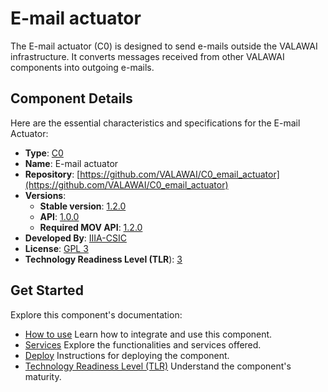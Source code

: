 # E-mail actuator

The E-mail actuator (C0) is designed to send e-mails outside the VALAWAI infrastructure. It converts messages 
received from other VALAWAI components into outgoing e-mails.


## Component Details

Here are the essential characteristics and specifications for the E-mail Actuator:

 - **Type**: [C0](/docs/components/C0)
 - **Name**: E-mail actuator
 - **Repository**: [https://github.com/VALAWAI/C0_email_actuator](https://github.com/VALAWAI/C0_email_actuator)
 - **Versions**:
   * **Stable version**: [1.2.0](https://github.com/VALAWAI/C0_email_actuator/tree/1.2.0)
   * **API**:  [1.0.0](https://raw.githubusercontent.com/VALAWAI/C0_email_actuator/refs/tags/ASYNCAPI_1.0.0/asyncapi.yaml)
   * **Required MOV API**: [1.2.0 ](https://raw.githubusercontent.com/valawai/MOV/ASYNCAPI_1.2.0/asyncapi.yml)
 - **Developed By**: [IIIA-CSIC](https://www.iiia.csic.es)
 - **License**: [GPL 3](https://github.com/VALAWAI/C0_email_actuator/blob/main/LICENSE)
 - **Technology Readiness Level (TLR**): [3](/docs/components/C0/email_actuator/tlr)

## Get Started

Explore this component's documentation:

*   [How to use](/docs/components/C0/email_actuator/usage) Learn how to integrate and use this component.
*   [Services](/docs/components/C0/email_actuator/services) Explore the functionalities and services offered.
*   [Deploy](/docs/components/C0/email_actuator/deploy) Instructions for deploying the component.
*   [Technology Readiness Level (TLR)](/docs/components/C0/email_actuator/tlr) Understand the component's maturity.
